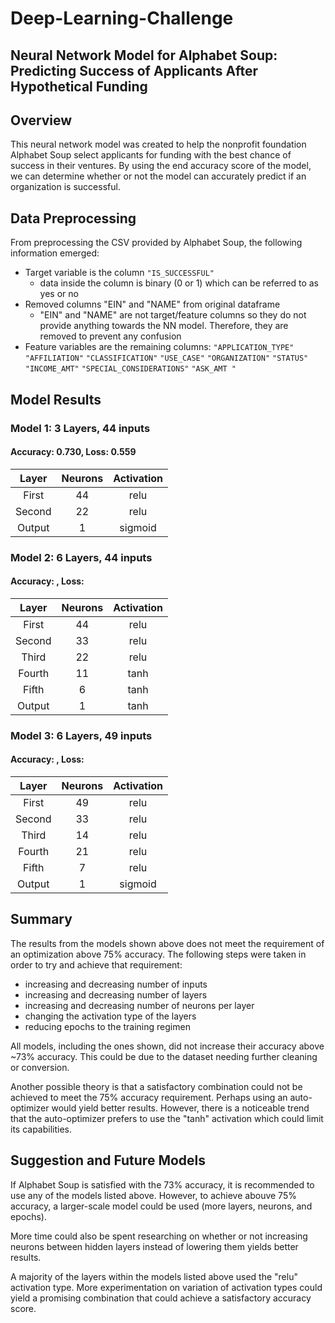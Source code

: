 # Deep-Learning-Challenge
## Neural Network Model for Alphabet Soup: Predicting Success of Applicants After Hypothetical Funding

## Overview

This neural network model was created to help the nonprofit foundation Alphabet Soup select applicants for funding with the best chance of success in their ventures.
By using the end accuracy score of the model, we can determine whether or not the model can accurately predict if an organization is successful.

## Data Preprocessing
From preprocessing the CSV provided by Alphabet Soup, the following information emerged:
* Target variable is the column `"IS_SUCCESSFUL"`
  * data inside the column is binary (0 or 1) which can be referred to as yes or no
* Removed columns "EIN" and "NAME" from original dataframe
  * "EIN" and "NAME" are not target/feature columns so they do not provide anything towards the NN model.  Therefore, they are removed to prevent any confusion
* Feature variables are the remaining columns: `"APPLICATION_TYPE"`	`"AFFILIATION"`	`"CLASSIFICATION"`	`"USE_CASE"`	`"ORGANIZATION"`	`"STATUS"`	`"INCOME_AMT"`	`"SPECIAL_CONSIDERATIONS"`	`"ASK_AMT "` 

## Model Results

### Model 1: 3 Layers, 44 inputs
#### Accuracy: 0.730, Loss: 0.559
| Layer    | Neurons | Activation |
| :--------: | :-------: | :----------: |
| First | 44 | relu  |
| Second | 22 | relu  |
| Output | 1 | sigmoid  |

### Model 2: 6 Layers, 44 inputs
#### Accuracy: , Loss: 
| Layer    | Neurons | Activation |
| :--------: | :-------: | :----------: |
| First | 44 | relu  |
| Second | 33 | relu  |
| Third | 22 | relu  |
| Fourth | 11 | tanh  |
| Fifth | 6 | tanh  |
| Output | 1 | tanh  |


### Model 3: 6 Layers, 49 inputs
#### Accuracy: , Loss: 
| Layer    | Neurons | Activation |
| :--------: | :-------: | :----------: |
| First | 49 | relu  |
| Second | 33 | relu  |
| Third | 14 | relu  |
| Fourth | 21 | relu  |
| Fifth | 7 | relu  |
| Output | 1 | sigmoid  |

## Summary
The results from the models shown above does not meet the requirement of an optimization above 75% accuracy.
The following steps were taken in order to try and achieve that requirement:
* increasing and decreasing number of inputs
* increasing and decreasing number of layers
* increasing and decreasing number of neurons per layer
* changing the activation type of the layers
* reducing epochs to the training regimen

 All models, including the ones shown, did not increase their accuracy above ~73% accuracy.  This could be due to the dataset needing further cleaning or conversion. 
 
 Another possible theory is that a satisfactory combination could not be achieved to meet the 75% accuracy requirement.  Perhaps using an auto-optimizer would yield better results. However, there is a noticeable trend that the auto-optimizer prefers to use the "tanh" activation which could limit its capabilities.  

 ## Suggestion and Future Models
 If Alphabet Soup is satisfied with the 73% accuracy, it is recommended to use any of the models listed above.  However, to achieve abouve 75% accuracy, a larger-scale model could be used (more layers, neurons, and epochs).
 
 More time could also be spent researching on whether or not increasing neurons between hidden layers instead of lowering them yields better results.  
 
 A majority of the layers within the models listed above used the "relu" activation type. More experimentation on variation of activation types could yield a promising combination that could achieve a satisfactory accuracy score.
